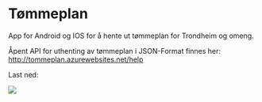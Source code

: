 # Tømmeplan

App for Android og IOS for å hente ut tømmeplan for Trondheim og omeng.

Åpent API for uthenting av tømmeplan i JSON-Format finnes her:
http://tommeplan.azurewebsites.net/help

Last ned: 

[<img src="https://developer.android.com/images/brand/Android_Robot_100.png">](https://play.google.com/store/apps/details?id=com.ionicframework.tommeplan808781)

